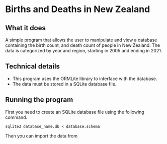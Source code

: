 # Births and Deaths in New Zealand

## What it does
A simple program that allows the user to manipulate and view a database containing the birth count, and death count of 
people in New Zealand. The data is categorized by year and region, starting in 2005 and ending in 2021.

## Technical details
- This program uses the ORMLite library to interface with the database.
- The data must be stored in a SQLite database file.

## Running the program
First you need to create an SQLite database file using the following command.

```
sqlite3 database_name.db < database.schema
```

Then you can import the data from 